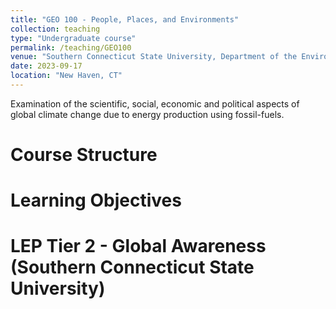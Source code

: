 ```yaml
---
title: "GEO 100 - People, Places, and Environments"
collection: teaching
type: "Undergraduate course"
permalink: /teaching/GEO100
venue: "Southern Connecticut State University, Department of the Environment, Geography and Marine Studies"
date: 2023-09-17
location: "New Haven, CT"
---
```


Examination of the scientific, social, economic and political aspects of global climate change due to energy production using fossil-fuels.


Course Structure
======


Learning Objectives
======

LEP Tier 2 - Global Awareness (Southern Connecticut State University)
======
